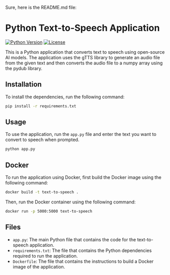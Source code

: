 Sure, here is the README.md file:

# Python Text-to-Speech Application

[![Python Version](https://img.shields.io/badge/python-3.9-blue)](https://www.python.org/downloads/release/python-390/)
[![License](https://img.shields.io/badge/license-MIT-green)](https://github.com/username/repo/blob/master/LICENSE)

This is a Python application that converts text to speech using open-source AI models. The application uses the gTTS library to generate an audio file from the given text and then converts the audio file to a numpy array using the pydub library.

## Installation

To install the dependencies, run the following command:

```bash
pip install -r requirements.txt
```

## Usage

To use the application, run the `app.py` file and enter the text you want to convert to speech when prompted.

```bash
python app.py
```

## Docker

To run the application using Docker, first build the Docker image using the following command:

```bash
docker build -t text-to-speech .
```

Then, run the Docker container using the following command:

```bash
docker run -p 5000:5000 text-to-speech
```

## Files

- `app.py`: The main Python file that contains the code for the text-to-speech application.
- `requirements.txt`: The file that contains the Python dependencies required to run the application.
- `Dockerfile`: The file that contains the instructions to build a Docker image of the application.